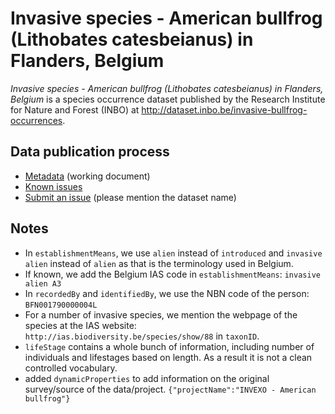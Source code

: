 # Invasive species - American bullfrog (Lithobates catesbeianus) in Flanders, Belgium

*Invasive species - American bullfrog (Lithobates catesbeianus) in Flanders, Belgium* is a species occurrence dataset published by the Research Institute for Nature and Forest (INBO) at http://dataset.inbo.be/invasive-bullfrog-occurrences.

## Data publication process

* [Metadata](metadata.md) (working document)
* [Known issues](https://github.com/inbo/data-publication/labels/invasive-bullfrog-occurrences)
* [Submit an issue](https://github.com/inbo/data-publication/issues/new) (please mention the dataset name)

## Notes

* In `establishmentMeans`, we use `alien` instead of `introduced` and `invasive alien` instead of `alien` as that is the terminology used in Belgium.
* If known, we add the Belgium IAS code in `establishmentMeans`: `invasive alien A3`
* In `recordedBy` and `identifiedBy`, we use the NBN code of the person: `BFN001790000004L`
* For a number of invasive species, we mention the webpage of the species at the IAS website: `http://ias.biodiversity.be/species/show/88` in `taxonID`.
* `lifeStage` contains a whole bunch of information, including number of individuals and lifestages based on length. As a result it is not a clean controlled vocabulary.
* added `dynamicProperties` to add information on the original survey/source of the data/project. `{"projectName":"INVEXO - American bullfrog"}`
